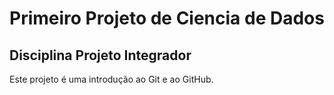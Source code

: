# Primeiro Projeto de Ciencia de Dados
## Disciplina Projeto Integrador

Este projeto é uma introdução ao Git e ao GitHub.
